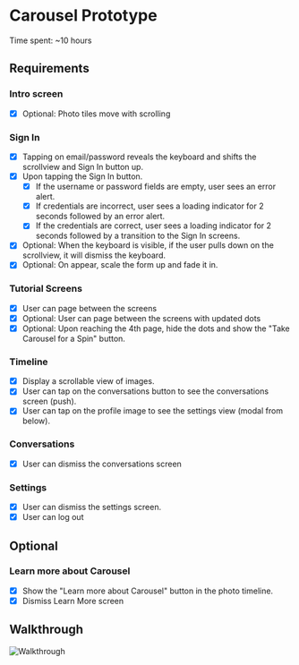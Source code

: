 # Carousel Prototype

Time spent: ~10 hours

## Requirements

### Intro screen
  * [x] Optional: Photo tiles move with scrolling

### Sign In
  * [x] Tapping on email/password reveals the keyboard and shifts the scrollview and Sign In button up.
  * [x] Upon tapping the Sign In button.
    * [x] If the username or password fields are empty, user sees an error alert.
    * [x] If credentials are incorrect, user sees a loading indicator for 2 seconds followed by an error alert.
    * [x] If the credentials are correct, user sees a loading indicator for 2 seconds followed by a transition to the Sign In screens.
  * [x] Optional: When the keyboard is visible, if the user pulls down on the scrollview, it will dismiss the keyboard.
  * [x] Optional: On appear, scale the form up and fade it in.

### Tutorial Screens
  * [x] User can page between the screens
  * [x] Optional: User can page between the screens with updated dots
  * [x] Optional: Upon reaching the 4th page, hide the dots and show the "Take Carousel for a Spin" button.

### Timeline
  * [x] Display a scrollable view of images.
  * [x] User can tap on the conversations button to see the conversations screen (push).
  * [x] User can tap on the profile image to see the settings view (modal from below).

### Conversations
  * [x] User can dismiss the conversations screen

### Settings
  * [x] User can dismiss the settings screen.
  * [x] User can log out

## Optional

### Learn more about Carousel
  * [x] Show the "Learn more about Carousel" button in the photo timeline.
  * [x] Dismiss Learn More screen

## Walkthrough

![Walkthrough](demo.gif)
